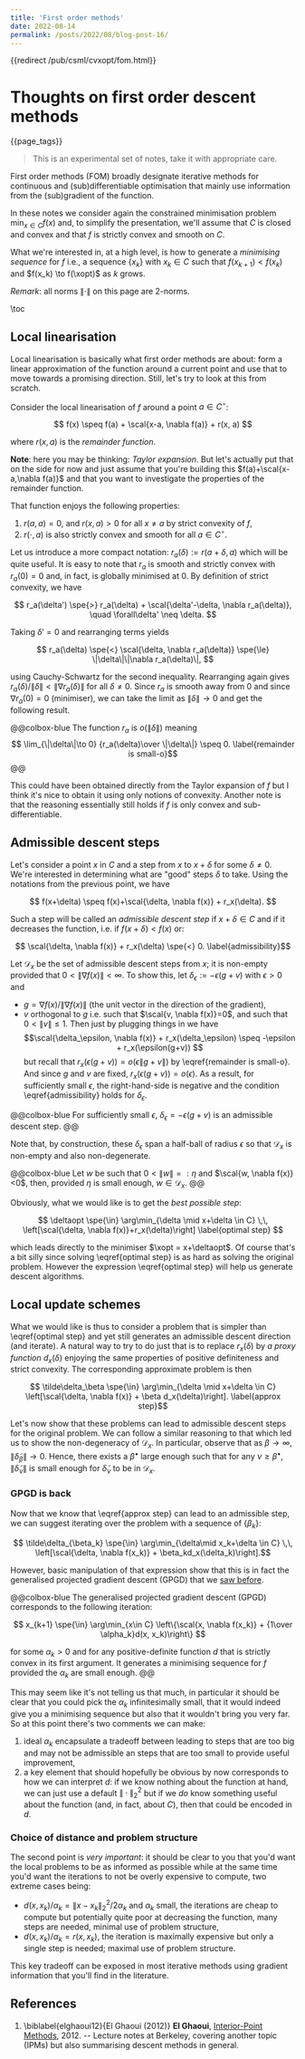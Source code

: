 ```yaml
---
title: 'First order methods'
date: 2022-08-14
permalink: /posts/2022/08/blog-post-16/
---
```

<!--
+++
title = "First order methods"
descr = """
  First order methods, minimising sequence, admissible direction, and the Generalised
  Projected Gradient Descent (again).
  """
tags = ["optimisation", "projected gradient descent", "prospective"]
+++
-->

{{redirect /pub/csml/cvxopt/fom.html}}

<!-- need to justify / structure what you're doing here. -->

# Thoughts on first order descent methods

{{page_tags}}

> This is an experimental set of notes, take it with appropriate care.

First order methods (FOM) broadly designate iterative methods for continuous and (sub)differentiable optimisation that mainly use information from the (sub)gradient of the function.

In these notes we consider again the constrained minimisation problem $\min_{x\in C} f(x)$ and, to simplify the presentation, we'll assume that $C$ is closed and convex and that $f$ is strictly convex and smooth on $C$.

What we're interested in, at a high level, is how to generate a _minimising sequence_ for $f$ i.e., a sequence $\{x_k\}$ with $x_k\in C$ such that $f(x_{k+1}) < f(x_k)$ and $f(x_k) \to f(\xopt)$ as $k$ grows.

_Remark_: all norms $\|\cdot\|$ on this page are 2-norms.

\toc

## Local linearisation

Local linearisation is basically what first order methods are about: form a linear approximation of the function around a current point and use that to move towards a promising direction.
Still, let's try to look at this from scratch.

Consider the local linearisation of $f$ around a point $a\in C^\circ$:

$$ f(x) \speq f(a) + \scal{x-a, \nabla f(a)} + r(x, a) $$

where $r(x, a)$ is the _remainder function_.

**Note**: here you may be thinking: _Taylor expansion_. But let's actually put that on the side for now and just assume that you're building this $f(a)+\scal{x-a,\nabla f(a)}$ and that you want to investigate the properties of the remainder function.

That function enjoys the following properties:

1. $r(a, a)=0$, and $r(x, a)>0$ for all $x\neq a$ by strict convexity of $f$,
1. $r(\cdot, a)$ is also strictly convex and smooth for all $a\in C^\circ$.

Let us introduce a more compact notation: $r_a(\delta) := r(a+\delta, a)$ which will be quite useful.
It is easy to note that $r_a$ is smooth and strictly convex with $r_a(0)=0$ and, in fact, is globally minimised at $0$.
By definition of strict convexity, we have

$$ r_a(\delta') \spe{>} r_a(\delta) + \scal{\delta'-\delta, \nabla r_a(\delta)}, \quad \forall\delta' \neq \delta. $$

Taking $\delta'=0$ and rearranging terms yields

$$ r_a(\delta) \spe{<} \scal{\delta, \nabla r_a(\delta)} \spe{\le} \|\delta\|\|\nabla r_a(\delta)\|, $$

using Cauchy-Schwartz for the second inequality.
Rearranging again gives $r_a(\delta)/\|\delta\| < \|\nabla r_a(\delta)\|$ for all $\delta\neq 0$.
Since $r_a$ is smooth away from $0$ and since $\nabla r_a(0)=0$ (minimiser), we can take the limit as $\|\delta\|\to 0$ and get the following result.

@@colbox-blue
The function $r_a$ is $o(\|\delta\|)$ meaning
$$ \lim_{\|\delta\|\to 0} {r_a(\delta)\over \|\delta\|} \speq 0. \label{remainder is small-o}$$
@@

This could have been obtained directly from the Taylor expansion of $f$ but I think it's nice to obtain it using only notions of convexity.
Another note is that the reasoning essentially still holds if $f$ is only convex and sub-differentiable.


## Admissible descent steps

Let's consider a point $x$ in $C$ and a step from $x$ to $x+\delta$ for some $\delta\neq 0$.
We're interested in determining what are "good" steps $\delta$ to take.
Using the notations from the previous point, we have

$$ f(x+\delta) \speq f(x)+\scal{\delta, \nabla f(x)} + r_x(\delta). $$

Such a step will be called an _admissible descent step_ if $x+\delta\in C$ and if it decreases the function, i.e. if $f(x+\delta) < f(x)$ or:

$$ \scal{\delta, \nabla f(x)} + r_x(\delta) \spe{<} 0. \label{admissibility}$$

Let $\mathcal D_x$ be the set of admissible descent steps from $x$; it is non-empty provided that $0<\|\nabla f(x)\|<\infty$. To show this, let $\delta_\epsilon := -\epsilon(g+v)$ with $\epsilon > 0$ and
* $g=\nabla f(x)/\|\nabla f(x)\|$ (the unit vector in the direction of the gradient),
* $v$ orthogonal to $g$ i.e. such that $\scal{v, \nabla f(x)}=0$, and such that $0 < \|v\|\le 1$.
Then just by plugging things in we have
$$\scal{\delta_\epsilon, \nabla f(x)} + r_x(\delta_\epsilon) \speq -\epsilon + r_x(\epsilon(g+v)) $$
but recall that $r_x(\epsilon(g+v)) = o(\epsilon\|g+v\|)$ by \eqref{remainder is small-o}.
And since $g$ and $v$ are fixed, $r_x(\epsilon(g+v)) = o(\epsilon)$.
As a result, for sufficiently small $\epsilon$, the right-hand-side is negative and the condition \eqref{admissibility} holds for $\delta_\epsilon$.

@@colbox-blue
For sufficiently small $\epsilon$, $\delta_\epsilon=-\epsilon(g+v)$ is an admissible descent step.
@@

Note that, by construction, these $\delta_\epsilon$ span a half-ball of radius $\epsilon$ so that $\mathcal D_x$ is non-empty and also non-degenerate.

@@colbox-blue
Let $w$ be such that $0<\|w\|=:\eta$ and $\scal{w, \nabla f(x)}<0$, then, provided $\eta$ is small enough, $w\in\mathcal D_x$.
@@

Obviously, what we would like is to get the _best possible step_:

$$ \deltaopt \spe{\in} \arg\min_{\delta \mid x+\delta \in C} \,\, \left[\scal{\delta, \nabla f(x)}+r_x(\delta)\right] \label{optimal step}  $$

which leads directly to the minimiser $\xopt = x+\deltaopt$.
Of course that's a bit silly since solving \eqref{optimal step} is as hard as solving the original problem.
However the expression \eqref{optimal step} will help us generate descent algorithms.

## Local update schemes

What we would like is thus to consider a problem that is simpler than \eqref{optimal step} and yet still generates an admissible descent direction (and iterate).
A natural way to try to do just that is to replace $r_x(\delta)$ by _a proxy function_ $d_x(\delta)$ enjoying the same properties of positive definiteness and strict convexity.
The corresponding approximate problem is then

$$ \tilde\delta_\beta \spe{\in} \arg\min_{\delta \mid x+\delta \in C} \left[\scal{\delta, \nabla f(x)} + \beta d_x(\delta)\right]. \label{approx step}$$

Let's now show that these problems can lead to admissible descent steps for the original problem.
We can follow a similar reasoning to that which led us to show the non-degeneracy of $\mathcal D_x$.
In particular, observe that as $\beta\to\infty$, $\|\tilde\delta_{\beta}\|\to 0$.
Hence, there exists a $\beta^\bullet$ large enough such that for any $\nu \ge \beta^\bullet$, $\|\tilde\delta_\nu\|$ is small enough for $\tilde\delta_\nu$ to be in $\mathcal D_x$.

### GPGD is back

Now that we know that \eqref{approx step} can lead to an admissible step, we can suggest iterating over the problem with a sequence of $\{\beta_k\}$:

$$ \tilde\delta_{\beta_k} \spe{\in} \arg\min_{\delta\mid x_k+\delta \in C} \,\, \left[\scal{\delta, \nabla f(x_k)} + \beta_kd_x(\delta_k)\right].$$

However, basic manipulation of that expression show that this is in fact the generalised projected gradient descent (GPGD) that we [saw before](\cvx{mda.html}).

@@colbox-blue
The generalised projected gradient descent (GPGD) corresponds to the following iteration:

$$ x_{k+1} \spe{\in} \arg\min_{x\in C} \left\{\scal{x, \nabla f(x_k)} + {1\over \alpha_k}d(x, x_k)\right\} $$

for some $\alpha_k>0$ and for any positive-definite function $d$ that is strictly convex in its first argument. It generates a minimising sequence for $f$ provided the $\alpha_k$ are small enough.
@@

This may seem like it's not telling us that much, in particular it should be clear that you could pick the $\alpha_k$ infinitesimally small, that it would indeed give you a minimising sequence but also that it wouldn't bring you very far.
So at this point there's two comments we can make:

1. ideal $\alpha_k$ encapsulate a tradeoff between leading to steps that are too big and may not be admissible an steps that are too small to provide useful improvement,
1. a key element that should hopefully be obvious by now corresponds to how we can interpret $d$: if we know nothing about the function at hand, we can just use a default $\|\cdot\|_2^2$ but if we _do_ know something useful about the function (and, in fact, about $C$), then that could be encoded in $d$.

### Choice of distance and problem structure

The second point is _very important_: it should be clear to you that you'd want the local problems to be as informed as possible while at the same time you'd want the iterations to not be overly expensive to compute, two extreme cases being:

* $d(x, x_k)/\alpha_k = \|x-x_k\|_2^2/{2\alpha_k}$ <!--_--> and $\alpha_k$ small, the iterations are cheap to compute but potentially quite poor at decreasing the function, many steps are needed, minimal use of problem structure,
* $d(x, x_k)/\alpha_k = r(x, x_k)$, the iteration is maximally expensive but only a single step is needed; maximal use of problem structure.

This key tradeoff can be exposed in most iterative methods using gradient information that you'll find in the literature.

## References

1. \biblabel{elghaoui12}{El Ghaoui (2012)} **El Ghaoui**, [Interior-Point Methods](https://people.eecs.berkeley.edu/~elghaoui/Teaching/EE227A/lecture19.pdf), 2012. -- Lecture notes at Berkeley, covering another topic (IPMs) but also summarising descent methods in general.
